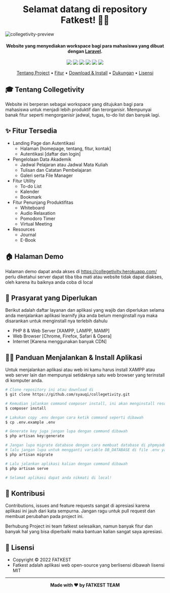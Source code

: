 <h1 align="center">Selamat datang di repository Fatkest! 👋🏻</h1>

![collegetivity-preview](https://user-images.githubusercontent.com/46257169/171705042-12da6cff-6118-45f9-9349-04d9704ca12a.png)

<p></p>

<h4 align="center">Website yang menyediakan workspace bagi para mahasiswa  yang dibuat dengan <a href="https://laravel.com/" target="_blank">Laravel</a>.
</h4>

<p></p>

<p align="center">
	<img src="https://img.shields.io/github/issues/syauqi/collegetivity?style=flat-square">
	<img src="https://img.shields.io/github/stars/syauqi/collegetivity?style=flat-square"> 
	<img src="https://img.shields.io/github/forks/syauqi/collegetivity?style=flat-square">
	<img src="https://img.shields.io/github/license/syauqi/collegetivity?style=flat-square">
	<img src="https://img.shields.io/badge/maintained%3F-no-red.svg?style=flat-square">
	<img src="https://img.shields.io/github/followers/syauqi.svg?style=flat-square&label=followers">
</p>

<p align="center">
  <a href="#tentang">Tentang Project</a> •
  <a href="#fitur">Fitur</a> •
  <a href="#download">Download & Install</a> •
  <a href="#dukungan">Dukungan</a> •
  <a href="#lisensi">Lisensi</a>
</p>

<p></p>

<h2 id="tentang">🎓 Tentang Collegetivity</h2>

Website ini berperan sebagai workspace yang ditujukan bagi para mahasiswa untuk menjadi lebih produktif dan terorganisir. Mempunyai banak fitur seperti mengorganisir jadwal, tugas, to-do list dan banyak lagi.

<p></p>

<h2 id="fitur">✨ Fitur Tersedia</h2>

- Landing Page dan Autentikasi
  - Halaman [homepage, tentang, fitur, kontak]
  - Autentikasi [daftar dan login]
- Pengelolaan Data Akademik
  - Jadwal Pelajaran atau Jadwal Mata Kuliah
  - Tulisan dan Catatan Pembelajaran
  - Galeri serta File Manager
- Fitur Utility
  - To-do List
  - Kalender
  - Bookmark
- Fitur Penunjang Produktifitas
  - Whiteboard
  - Audio Relaxation
  - Pomodoro Timer
  - Virtual Meeting
- Resources
  - Journal
  - E-Book

<p></p>

<h2 id="demo">🏠 Halaman Demo</h2>

Halaman demo dapat anda akses di https://collegetivity.herokuapp.com/ perlu diketahui server dapat tiba tiba mati atau website tidak dapat diakses, oleh karena itu baiknya anda coba di local

<p></p>

<h2 id="syarat">💾 Prasyarat yang Diperlukan</h2>

Berikut adalah daftar layanan dan aplikasi yang wajib dan diperlukan selama anda menjalankan aplikasi learnify jika anda belum menginstall nya maka disarankan untuk menginstall nya terlebih dahulu

- PHP 8 & Web Server [XAMPP, LAMPP, MAMP]
- Web Browser [Chrome, Firefox, Safari & Opera]
- Internet [Karena menggunakan banyak CDN]

<p></p>

<h2 id="download">🐱‍💻 Panduan Menjalankan & Install Aplikasi</h2>

Untuk menjalankan aplikasi atau web ini kamu harus install XAMPP atau web server lain dan mempunyai setidaknya satu web browser yang terinstall di komputer anda.

```bash
# Clone repository ini atau download di
$ git clone https://github.com/syauqi/collegetivity.git

# Kemudian jalankan command composer install, ini akan menginstall resources yang laravel butuhkan
$ composer install

# Lakukan copy .env dengan cara ketik command seperti dibawah 
$ cp .env.example .env

# Generate key juga jangan lupa dengan command dibawah
$ php artisan key:generate

# Jangan lupa migrate database dengan cara membuat database di phpmyadmin atau aplikasi lainnya yang kalian pakai,
# lalu jangan lupa untuk mengganti variable DB_DATABASE di file .env yang di folder project
$ php artisan migrate

# Lalu jalankan aplikasi kalian dengan command dibawah
$ php artisan serve

# Selamat aplikasi dapat anda nikmati di local!
```
<p></p>

<p></p>

<h2 id="kontribusi">🤝 Kontribusi</h2>

Contributions, issues and feature requests sangat di apresiasi karena aplikasi ini jauh dari kata sempurna. Jangan ragu untuk pull request dan membuat perubahan pada project ini.

Berhubung Project ini team fatkest selesaikan, namun banyak fitur dan banyak hal yang bisa diperbaiki maka bantuan kalian sangat saya apresiasi.

<p></p>

<h2 id="lisensi">📝 Lisensi</h2>

- Copyright © 2022 FATKEST
- Fatkest adalah aplikasi web open-source yang berlisensi dibawah lisensi MIT

---

**<p align="center">Made with ❤️ by FATKEST TEAM</p>**

